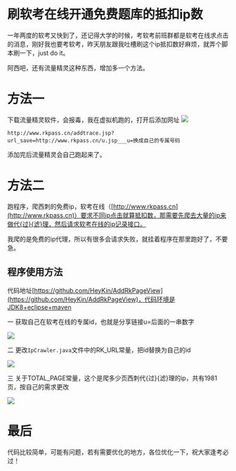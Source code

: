 # 刷软考在线开通免费题库的抵扣ip数

一年两度的软考又快到了，还记得大学的时候，考软考前班群都是软考在线求点击的消息，刚好我也要考软考，昨天朋友跟我吐槽刷这个ip抵扣数好麻烦，就弄个脚本刷一下，just do it。

阿西吧，还有流量精灵这种东西，增加多一个方法。
# 方法一
下载流量精灵软件，会报毒，我在虚拟机跑的，打开后添加网址
![]([img]https://i.loli.net/2019/04/28/5cc539c7b08c6.png[/img])
```
http://www.rkpass.cn/addtrace.jsp?url_save=http://www.rkpass.cn/u.jsp___u=换成自己的专属号码
```
添加完后流量精灵会自己跑起来了。

# 方法二
跑程序，爬西刺的免费ip，软考在线（[http://www.rkpass.cn](http://www.rkpass.cn)）要求不同ip点击就算抵扣数，那需要先爬去大量的ip来做代{过}{滤}理，然后请求软考在线的ip记录接口。


我爬的是免费的ip代理，所以有很多会请求失败，就挂着程序在那里跑好了，不要急。

## 程序使用方法
代码地址[https://github.com/HeyKin/AddRkPageView](https://github.com/HeyKin/AddRkPageView)，代码环境是JDK8+eclipse+maven

一 获取自己在软考在线的专属id，也就是分享链接u=后面的一串数字

![]([img]https://i.loli.net/2019/04/26/5cc2adc9d321a.png[/img])

二 更改`IpCrawler.java`文件中的RK_URL常量，把id替换为自己的id

![]([img]https://i.loli.net/2019/04/26/5cc2ae67def3c.png[/img])

三 关于TOTAL_PAGE常量，这个是爬多少页西刺代{过}{滤}理的ip，共有1981页，按自己的需求更改

![]([img]https://i.loli.net/2019/04/26/5cc2aeed2d2cc.png[/img])



# 最后
代码比较简单，可能有问题，若有需要优化的地方，各位优化一下，祝大家逢考必过！
